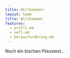 ```yaml
---
title: Willkommen!
layout: home
title: Willkommen
features:
  - profil.md
  - swfl.md
  - herausforderung.md
---
```



Noch ein bischen Fliesstext...
